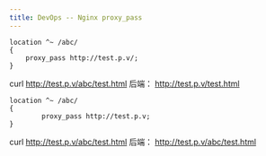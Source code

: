 ```yaml
---
title: DevOps -- Nginx proxy_pass
---
```



```
location ^~ /abc/
{
	proxy_pass http://test.p.v/;
}
```

curl http://test.p.v/abc/test.html
后端： http://test.p.v/test.html



```
location ^~ /abc/
{
        proxy_pass http://test.p.v;
}
```

curl http://test.p.v/abc/test.html
后端： http://test.p.v/abc/test.html
